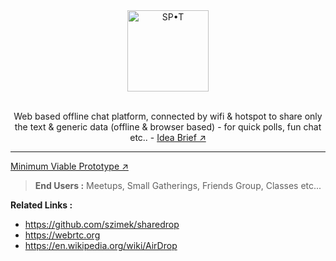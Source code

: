 <div align ="center"><img src="https://user-images.githubusercontent.com/75234157/192102190-ed065862-4cdd-4fe3-b920-8f03b16ea405.png" alt="SP•T" width="130" ><br><br>

Web based offline chat platform, connected by wifi & hotspot to share only the text & generic data (offline & browser based) - for quick polls, fun chat etc.. - [Idea Brief ↗︎](https://github.com/hariprasd/spot/blob/main/idea.md)<br></div>

***
[Minimum Viable Prototype ↗︎](https://lun-eu.icons8.com/pr/B-scL0WvtUe_UACGJXctXw/ZbjkIqW_5kWJOD6B0_BsTQ/index.html)

> **End Users :** Meetups, Small Gatherings, Friends Group, Classes etc...<br>

**Related Links :**
- https://github.com/szimek/sharedrop 
- https://webrtc.org
- https://en.wikipedia.org/wiki/AirDrop
